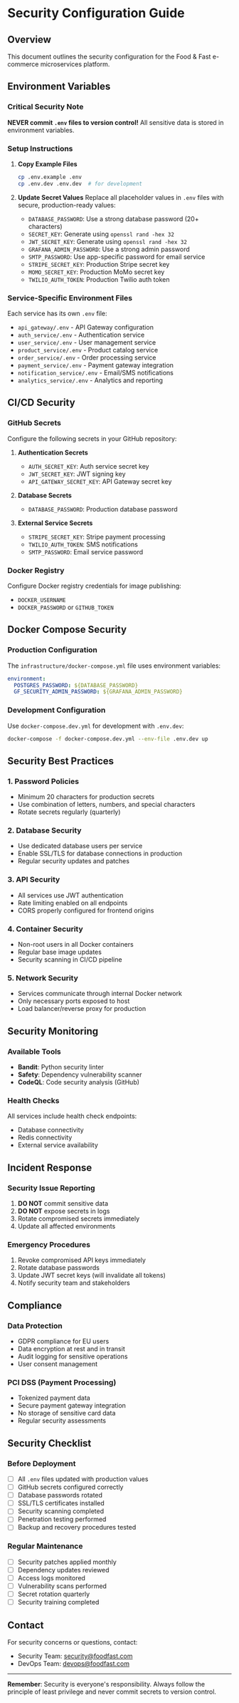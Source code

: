 # Security Configuration Guide

## Overview
This document outlines the security configuration for the Food & Fast e-commerce microservices platform.

## Environment Variables

### Critical Security Note
**NEVER commit `.env` files to version control!** All sensitive data is stored in environment variables.

### Setup Instructions

1. **Copy Example Files**
   ```bash
   cp .env.example .env
   cp .env.dev .env.dev  # for development
   ```

2. **Update Secret Values**
   Replace all placeholder values in `.env` files with secure, production-ready values:

   - `DATABASE_PASSWORD`: Use a strong database password (20+ characters)
   - `SECRET_KEY`: Generate using `openssl rand -hex 32`
   - `JWT_SECRET_KEY`: Generate using `openssl rand -hex 32`
   - `GRAFANA_ADMIN_PASSWORD`: Use a strong admin password
   - `SMTP_PASSWORD`: Use app-specific password for email service
   - `STRIPE_SECRET_KEY`: Production Stripe secret key
   - `MOMO_SECRET_KEY`: Production MoMo secret key
   - `TWILIO_AUTH_TOKEN`: Production Twilio auth token

### Service-Specific Environment Files

Each service has its own `.env` file:
- `api_gateway/.env` - API Gateway configuration
- `auth_service/.env` - Authentication service
- `user_service/.env` - User management service
- `product_service/.env` - Product catalog service
- `order_service/.env` - Order processing service
- `payment_service/.env` - Payment gateway integration
- `notification_service/.env` - Email/SMS notifications
- `analytics_service/.env` - Analytics and reporting

## CI/CD Security

### GitHub Secrets
Configure the following secrets in your GitHub repository:

1. **Authentication Secrets**
   - `AUTH_SECRET_KEY`: Auth service secret key
   - `JWT_SECRET_KEY`: JWT signing key
   - `API_GATEWAY_SECRET_KEY`: API Gateway secret key

2. **Database Secrets**
   - `DATABASE_PASSWORD`: Production database password

3. **External Service Secrets**
   - `STRIPE_SECRET_KEY`: Stripe payment processing
   - `TWILIO_AUTH_TOKEN`: SMS notifications
   - `SMTP_PASSWORD`: Email service password

### Docker Registry
Configure Docker registry credentials for image publishing:
- `DOCKER_USERNAME`
- `DOCKER_PASSWORD` or `GITHUB_TOKEN`

## Docker Compose Security

### Production Configuration
The `infrastructure/docker-compose.yml` file uses environment variables:

```yaml
environment:
  POSTGRES_PASSWORD: ${DATABASE_PASSWORD}
  GF_SECURITY_ADMIN_PASSWORD: ${GRAFANA_ADMIN_PASSWORD}
```

### Development Configuration
Use `docker-compose.dev.yml` for development with `.env.dev`:

```bash
docker-compose -f docker-compose.dev.yml --env-file .env.dev up
```

## Security Best Practices

### 1. Password Policies
- Minimum 20 characters for production secrets
- Use combination of letters, numbers, and special characters
- Rotate secrets regularly (quarterly)

### 2. Database Security
- Use dedicated database users per service
- Enable SSL/TLS for database connections in production
- Regular security updates and patches

### 3. API Security
- All services use JWT authentication
- Rate limiting enabled on all endpoints
- CORS properly configured for frontend origins

### 4. Container Security
- Non-root users in all Docker containers
- Regular base image updates
- Security scanning in CI/CD pipeline

### 5. Network Security
- Services communicate through internal Docker network
- Only necessary ports exposed to host
- Load balancer/reverse proxy for production

## Security Monitoring

### Available Tools
- **Bandit**: Python security linter
- **Safety**: Dependency vulnerability scanner
- **CodeQL**: Code security analysis (GitHub)

### Health Checks
All services include health check endpoints:
- Database connectivity
- Redis connectivity
- External service availability

## Incident Response

### Security Issue Reporting
1. **DO NOT** commit sensitive data
2. **DO NOT** expose secrets in logs
3. Rotate compromised secrets immediately
4. Update all affected environments

### Emergency Procedures
1. Revoke compromised API keys immediately
2. Rotate database passwords
3. Update JWT secret keys (will invalidate all tokens)
4. Notify security team and stakeholders

## Compliance

### Data Protection
- GDPR compliance for EU users
- Data encryption at rest and in transit
- Audit logging for sensitive operations
- User consent management

### PCI DSS (Payment Processing)
- Tokenized payment data
- Secure payment gateway integration
- No storage of sensitive card data
- Regular security assessments

## Security Checklist

### Before Deployment
- [ ] All `.env` files updated with production values
- [ ] GitHub secrets configured correctly
- [ ] Database passwords rotated
- [ ] SSL/TLS certificates installed
- [ ] Security scanning completed
- [ ] Penetration testing performed
- [ ] Backup and recovery procedures tested

### Regular Maintenance
- [ ] Security patches applied monthly
- [ ] Dependency updates reviewed
- [ ] Access logs monitored
- [ ] Vulnerability scans performed
- [ ] Secret rotation quarterly
- [ ] Security training completed

## Contact

For security concerns or questions, contact:
- Security Team: security@foodfast.com
- DevOps Team: devops@foodfast.com

---

**Remember**: Security is everyone's responsibility. Always follow the principle of least privilege and never commit secrets to version control.